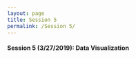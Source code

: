 ```yaml
---
layout: page
title: Session 5
permalink: /Session 5/
---
```


#### Session 5 (3/27/2019): Data Visualization

